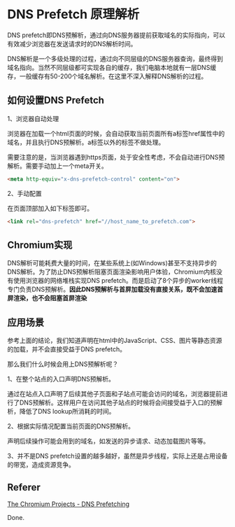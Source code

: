 # DNS Prefetch 原理解析



DNS prefetch即DNS预解析，通过向DNS服务器提前获取域名的实际指向，可以有效减少浏览器在发送请求时的DNS解析时间。

DNS解析是一个多级处理的过程，通过向不同层级的DNS服务器查询，最终得到域名指向。当然不同层级都可实现各自的缓存，我们电脑本地就有一层DNS缓存，一般缓存有50-200个域名解析。在这里不深入解释DNS解析的过程。



## 如何设置DNS Prefetch

1、浏览器自动处理

浏览器在加载一个html页面的时候，会自动获取当前页面所有a标签href属性中的域名，并且执行DNS预解析。a标签以外的标签不做处理。

需要注意的是，当浏览器遇到https页面，处于安全性考虑，不会自动进行DNS预解析。需要手动加上一个meta开关。

```html
<meta http-equiv="x-dns-prefetch-control" content="on">	
```



2、手动配置

在页面顶部加入如下标签即可。

```html
<link rel="dns-prefetch" href="//host_name_to_prefetch.com">
```



## Chromium实现

DNS解析可能耗费大量的时间，在某些系统上(如Windows)甚至不支持异步的DNS解析。为了防止DNS预解析阻塞页面渲染影响用户体验，Chromium内核没有使用浏览器的网络堆栈实现DNS prefetch。而是启动了8个异步的worker线程专门负责DNS预解析。**因此DNS预解析与首屏加载没有直接关系，既不会加速首屏渲染，也不会阻塞首屏渲染**



## 应用场景

参考上面的结论，我们知道声明在html中的JavaScript、CSS、图片等静态资源的加载，并不会直接受益于DNS prefetch。

那么我们什么时候会用上DNS预解析呢？

1、在整个站点的入口声明DNS预解析。

通过在站点入口声明了后续其他子页面和子站点可能会访问的域名，浏览器提前进行了DNS预解析。这样用户在访问其他子站点的时候将会间接受益于入口的预解析，降低了DNS lookup所消耗的时间。

2、根据实际情况配置当前页面的DNS预解析。

声明后续操作可能会用到的域名，如发送的异步请求、动态加载图片等等。

3、并不是DNS prefetch设置的越多越好，虽然是异步线程，实际上还是占用设备的带宽，造成资源竞争。



## Referer

[The Chromium Projects - DNS Prefetching](https://www.chromium.org/developers/design-documents/dns-prefetching)



Done.